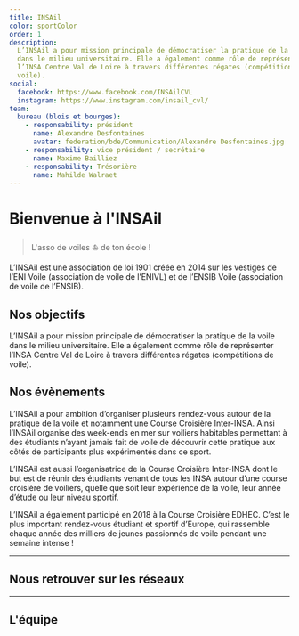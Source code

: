 ```yaml
---
title: INSAil
color: sportColor
order: 1
description:
  L’INSAil a pour mission principale de démocratiser la pratique de la voile
  dans le milieu universitaire. Elle a également comme rôle de représenter
  l’INSA Centre Val de Loire à travers différentes régates (compétitions de
  voile).
social:
  facebook: https://www.facebook.com/INSAilCVL
  instagram: https://www.instagram.com/insail_cvl/
team:
  bureau (blois et bourges):
    - responsability: président
      name: Alexandre Desfontaines
      avatar: federation/bde/Communication/Alexandre Desfontaines.jpg
    - responsability: vice président / secrétaire
      name: Maxime Bailliez
    - responsability: Trésorière
      name: Mahilde Walraet
---
```


# Bienvenue à l'INSAil

> L'asso de voiles ⛵ de ton école !

<campus-center>
  <campus-responsive-image
    folder-name="federation/sport/insail"
    name="logo.png"
    max-width="400">
  </campus-responsive-image>
</campus-center>

L’INSAil est une association de loi 1901 créée en 2014 sur les vestiges de l’ENI
Voile (association de voile de l’ENIVL) et de l’ENSIB Voile (association de
voile de l’ENSIB).

## Nos objectifs

L’INSAil a pour mission principale de démocratiser la pratique de la voile dans
le milieu universitaire. Elle a également comme rôle de représenter l’INSA
Centre Val de Loire à travers différentes régates (compétitions de voile).

<campus-center>
  <campus-responsive-image
    folder-name="federation/sport/insail"
    name="boat.jpg"
    max-width="400">
  </campus-responsive-image>
</campus-center>

## Nos évènements

L’INSAil a pour ambition d’organiser plusieurs rendez-vous autour de la pratique
de la voile et notamment une Course Croisière Inter-INSA. Ainsi l’INSAil
organise des week-ends en mer sur voiliers habitables permettant à des étudiants
n’ayant jamais fait de voile de découvrir cette pratique aux côtés de
participants plus expérimentés dans ce sport.

<campus-center>
  <campus-responsive-image
    folder-name="federation/sport/insail"
    name="boat.gif"
    max-width="400">
  </campus-responsive-image>
</campus-center>

L’INSAil est aussi l’organisatrice de la Course Croisière Inter-INSA dont le but
est de réunir des étudiants venant de tous les INSA autour d’une course
croisière de voiliers, quelle que soit leur expérience de la voile, leur année
d’étude ou leur niveau sportif.

L’INSAil a également participé en 2018 à la Course Croisière EDHEC. C’est le
plus important rendez-vous étudiant et sportif d’Europe, qui rassemble chaque
année des milliers de jeunes passionnés de voile pendant une semaine intense !

<campus-center>
  <campus-responsive-image
    folder-name="federation/sport/insail"
    name="edhec.jpg"
    max-width="400">
  </campus-responsive-image>
</campus-center>

---

## Nous retrouver sur les réseaux

<campus-social :social="social" :color="color"></campus-social>

---

## L'équipe

<campus-team :team="team" :color="color"></campus-team>

